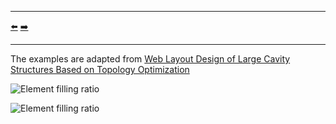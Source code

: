***
[⬅️](../011/README.md "Previous example")
[➡️](../013/README.md "Next example")
***

The examples are adapted from [Web Layout Design of Large Cavity Structures Based on Topology Optimization](https://www.techscience.com/CMES/v138n3/54960)

![Element filling ratio](efratio.gif "Uniform load condition") 

![Element filling ratio](efratio_01.gif "Concentrated load condition")
